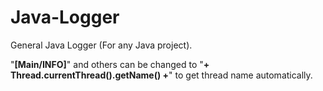 # Java-Logger
General Java Logger (For any Java project).

"**[Main/INFO]**" and others can be changed to "**+  Thread.currentThread().getName() +**" to get thread name automatically.
